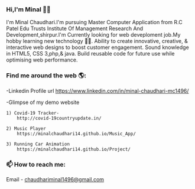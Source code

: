 ### Hi,I'm Minal 👩‍💻

<!--
**minalchaudhari14/minalchaudhari14** is a ✨_special_✨ repository because its `README.md` (this file) appears on your GitHub profile.

Here are some ideas to get you started:

- 🔭 I’m currently working on ...
- 🌱 I’m currently learning ...
- 👯 I’m looking to collaborate on ...
- 🤔 I’m looking for help with ...
- 💬 Ask me about ...
- 📫 How to reach me: ...
- 😄 Pronouns: ...
- ⚡ Fun fact: ...
-->
I'm Minal Chaudhari.I'm pursuing Master Computer Application from R.C Patel Edu Trusts Institute Of Management Research And Development,shirpur.I'm Currently looking for web deveploment job.My hobby learning new technology 👩‍💻. 
Ability to create innovative, creative, & interactive web designs to boost customer engagement. Sound knowledge in HTML5, CSS 3,php,& java. Build reusable code for future use while optimising web performance.

### Find me around the web 🌎:
-Linkedin Profile url
    https://www.linkedin.com/in/minal-chaudhari-mc1496/

-Glimpse of my demo website 

    1) Covid-19 Tracker-
        http://covid-19countryupdate.in/
        
    2) Music Player
        https://minalchaudhari14.github.io/Music_App/
        
    3) Running Car Animation 
        https://minalchaudhari14.github.io/Project/
        
        
  ### 📫 How to reach me: 
  Email - chaudhariminal1496@gmail.com
    
    
    
 
